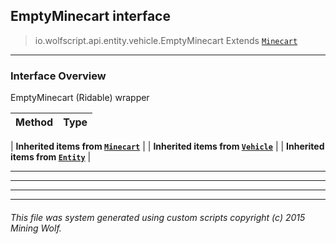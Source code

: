 ## EmptyMinecart __interface__

>io.wolfscript.api.entity.vehicle.EmptyMinecart
>Extends [`Minecart`](Minecart.md)

---

### Interface Overview

EmptyMinecart (Ridable) wrapper

Method | Type   
--- | :--- 
 |
__Inherited items from [`Minecart`](Minecart.md)__ |
 |
__Inherited items from [`Vehicle`](Vehicle.md)__ |
 |
__Inherited items from [`Entity`](..\Entity.md)__ |









---



---


---


---


###### This file was system generated using custom scripts copyright (c) 2015 Mining Wolf.
	

